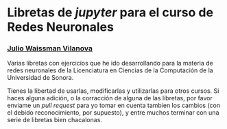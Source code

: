 # Libretas de *jupyter* para el curso de Redes Neuronales

### [Julio Waissman Vilanova](http://mat.uson.mx/~juliowaissman/)

Varias libretas con ejercicios que he ido desarrollando para la materia de redes neuronales de la Licenciatura en Ciencias de la Computación de la Universidad de Sonora.

Tienes la libertad de usarlas, modificarlas y utilizarlas para otros cursos. Si haces alguna adición, o la corracción de alguna de las libretas, por favor enviame un *pull request* para yo tomar en cuenta tambien los cambios (con el debido reconocimiento, por supuesto), y entre muchos terminar con una serie de libretas bien chacalonas.

